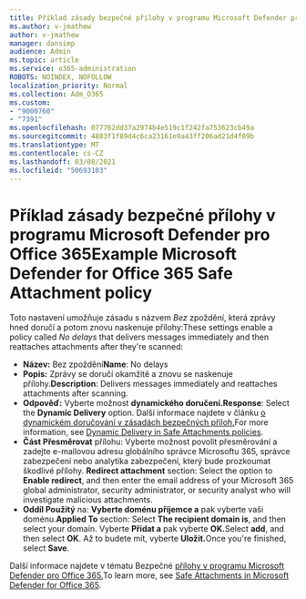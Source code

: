 ```yaml
---
title: Příklad zásady bezpečné přílohy v programu Microsoft Defender pro Office 365
ms.author: v-jmathew
author: v-jmathew
manager: dansimp
audience: Admin
ms.topic: article
ms.service: o365-administration
ROBOTS: NOINDEX, NOFOLLOW
localization_priority: Normal
ms.collection: Adm_O365
ms.custom:
- "9000760"
- "7391"
ms.openlocfilehash: 077762dd37a2974b4e519c1f242fa753623cb49a
ms.sourcegitcommit: 4883f1f89d4c6ca23161e9a43ff206ad21d4f09b
ms.translationtype: MT
ms.contentlocale: cs-CZ
ms.lasthandoff: 03/08/2021
ms.locfileid: "50693103"
---
```

# <a name="example-microsoft-defender-for-office-365-safe-attachment-policy"></a><span data-ttu-id="60f97-102">Příklad zásady bezpečné přílohy v programu Microsoft Defender pro Office 365</span><span class="sxs-lookup"><span data-stu-id="60f97-102">Example Microsoft Defender for Office 365 Safe Attachment policy</span></span>

<span data-ttu-id="60f97-103">Toto nastavení umožňuje zásadu s názvem *Bez* zpoždění, která zprávy hned doručí a potom znovu naskenuje přílohy:</span><span class="sxs-lookup"><span data-stu-id="60f97-103">These settings enable a policy called *No delays* that delivers messages immediately and then reattaches attachments after they're scanned:</span></span>

- <span data-ttu-id="60f97-104">**Název:** Bez zpoždění</span><span class="sxs-lookup"><span data-stu-id="60f97-104">**Name**: No delays</span></span>
- <span data-ttu-id="60f97-105">**Popis:** Zprávy se doručí okamžitě a znovu se naskenuje přílohy.</span><span class="sxs-lookup"><span data-stu-id="60f97-105">**Description**: Delivers messages immediately and reattaches attachments after scanning.</span></span>
- <span data-ttu-id="60f97-106">**Odpověď:** Vyberte možnost **dynamického doručení.**</span><span class="sxs-lookup"><span data-stu-id="60f97-106">**Response**: Select the **Dynamic Delivery** option.</span></span> <span data-ttu-id="60f97-107">Další informace najdete v článku [o dynamickém doručování v zásadách bezpečných příloh.](https://go.microsoft.com/fwlink/?linkid=2092328)</span><span class="sxs-lookup"><span data-stu-id="60f97-107">For more information, see [Dynamic Delivery in Safe Attachments policies](https://go.microsoft.com/fwlink/?linkid=2092328).</span></span>
- <span data-ttu-id="60f97-108">**Část Přesměrovat** přílohu: Vyberte možnost povolit přesměrování a zadejte e-mailovou adresu globálního správce Microsoftu 365, správce zabezpečení nebo analytika zabezpečení, který bude prozkoumat škodlivé přílohy. </span><span class="sxs-lookup"><span data-stu-id="60f97-108">**Redirect attachment** section: Select the option to **Enable redirect**, and then enter the email address of your Microsoft 365 global administrator, security administrator, or security analyst who will investigate malicious attachments.</span></span>
- <span data-ttu-id="60f97-109">**Oddíl Použitý** na: **Vyberte doménu příjemce a** pak vyberte vaši doménu.</span><span class="sxs-lookup"><span data-stu-id="60f97-109">**Applied To** section: Select **The recipient domain is**, and then select your domain.</span></span> <span data-ttu-id="60f97-110">Vyberte **Přidat a** pak vyberte **OK.**</span><span class="sxs-lookup"><span data-stu-id="60f97-110">Select **add**, and then select **OK**.</span></span> <span data-ttu-id="60f97-111">Až to budete mít, vyberte **Uložit.**</span><span class="sxs-lookup"><span data-stu-id="60f97-111">Once you're finished, select **Save**.</span></span>

<span data-ttu-id="60f97-112">Další informace najdete v tématu Bezpečné [přílohy v programu Microsoft Defender pro Office 365.](https://go.microsoft.com/fwlink/?linkid=2092213)</span><span class="sxs-lookup"><span data-stu-id="60f97-112">To learn more, see [Safe Attachments in Microsoft Defender for Office 365](https://go.microsoft.com/fwlink/?linkid=2092213).</span></span>
